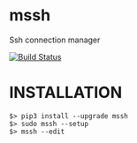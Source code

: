 # mssh
Ssh connection manager

[![Build Status](https://travis-ci.org/foofilers/mssh.svg?branch=master)](https://travis-ci.org/foofilers/mssh)

# INSTALLATION

```
$> pip3 install --upgrade mssh
$> sudo mssh --setup
$> mssh --edit
```
